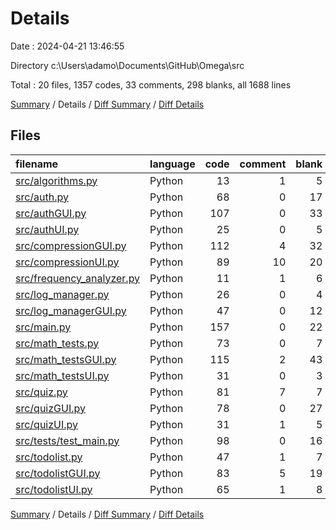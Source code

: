 # Details

Date : 2024-04-21 13:46:55

Directory c:\\Users\\adamo\\Documents\\GitHub\\Omega\\src

Total : 20 files,  1357 codes, 33 comments, 298 blanks, all 1688 lines

[Summary](results.md) / Details / [Diff Summary](diff.md) / [Diff Details](diff-details.md)

## Files
| filename | language | code | comment | blank | total |
| :--- | :--- | ---: | ---: | ---: | ---: |
| [src/algorithms.py](/src/algorithms.py) | Python | 13 | 1 | 5 | 19 |
| [src/auth.py](/src/auth.py) | Python | 68 | 0 | 17 | 85 |
| [src/authGUI.py](/src/authGUI.py) | Python | 107 | 0 | 33 | 140 |
| [src/authUI.py](/src/authUI.py) | Python | 25 | 0 | 5 | 30 |
| [src/compressionGUI.py](/src/compressionGUI.py) | Python | 112 | 4 | 32 | 148 |
| [src/compressionUI.py](/src/compressionUI.py) | Python | 89 | 10 | 20 | 119 |
| [src/frequency_analyzer.py](/src/frequency_analyzer.py) | Python | 11 | 1 | 6 | 18 |
| [src/log_manager.py](/src/log_manager.py) | Python | 26 | 0 | 4 | 30 |
| [src/log_managerGUI.py](/src/log_managerGUI.py) | Python | 47 | 0 | 12 | 59 |
| [src/main.py](/src/main.py) | Python | 157 | 0 | 22 | 179 |
| [src/math_tests.py](/src/math_tests.py) | Python | 73 | 0 | 7 | 80 |
| [src/math_testsGUI.py](/src/math_testsGUI.py) | Python | 115 | 2 | 43 | 160 |
| [src/math_testsUI.py](/src/math_testsUI.py) | Python | 31 | 0 | 3 | 34 |
| [src/quiz.py](/src/quiz.py) | Python | 81 | 7 | 7 | 95 |
| [src/quizGUI.py](/src/quizGUI.py) | Python | 78 | 0 | 27 | 105 |
| [src/quizUI.py](/src/quizUI.py) | Python | 31 | 1 | 5 | 37 |
| [src/tests/test_main.py](/src/tests/test_main.py) | Python | 98 | 0 | 16 | 114 |
| [src/todolist.py](/src/todolist.py) | Python | 47 | 1 | 7 | 55 |
| [src/todolistGUI.py](/src/todolistGUI.py) | Python | 83 | 5 | 19 | 107 |
| [src/todolistUI.py](/src/todolistUI.py) | Python | 65 | 1 | 8 | 74 |

[Summary](results.md) / Details / [Diff Summary](diff.md) / [Diff Details](diff-details.md)